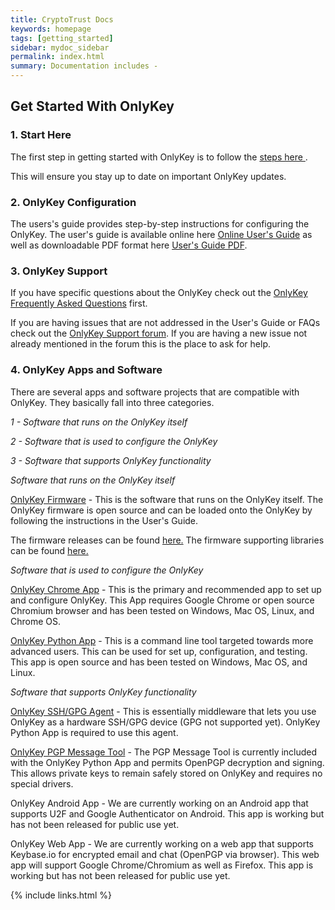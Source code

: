 ```yaml
---
title: CryptoTrust Docs
keywords: homepage
tags: [getting_started]
sidebar: mydoc_sidebar
permalink: index.html
summary: Documentation includes -
---
```


## Get Started With OnlyKey

### 1. Start Here

The first step in getting started with OnlyKey is to follow the [steps here ](https://crp.to/okstart).

This will ensure you stay up to date on important OnlyKey updates.

### 2. OnlyKey Configuration

The users's guide provides step-by-step instructions for configuring the OnlyKey. The user's guide is available online here [Online User's Guide](https://docs.google.com/document/d/196ZUQQA0P9QKROT6K6pCtvPV55M9XRLXppPgEe_5JvI/pub) as well as downloadable PDF format here [User's Guide PDF](https://drive.google.com/open?id=0B_Bb-hXCnpYqb0ZDVFFRd1VLTE0).

### 3. OnlyKey Support

If you have specific questions about the OnlyKey check out the [OnlyKey Frequently Asked Questions](https://docs.crp.to/faq.html) first.

If you are having issues that are not addressed in the User's Guide or FAQs check out the [OnlyKey Support forum](https://groups.google.com/forum/#!forum/onlykey). If you are having a new issue not already mentioned in the forum this is the place to ask for help.

### 4. OnlyKey Apps and Software

There are several apps and software projects that are compatible with OnlyKey. They basically fall into three categories.


*1 - Software that runs on the OnlyKey itself*

*2 - Software that is used to configure the OnlyKey*

*3 - Software that supports OnlyKey functionality*


*Software that runs on the OnlyKey itself*

[OnlyKey Firmware](https://docs.crp.to/firmware.html) - This is the software that runs on the OnlyKey itself. The OnlyKey firmware is open source and can be loaded onto the OnlyKey by following the instructions in the User's Guide.

The firmware releases can be found [here.](https://github.com/trustcrypto/OnlyKey-Firmware/releases)
The firmware supporting libraries can be found [here.](https://github.com/trustcrypto/libraries) 

*Software that is used to configure the OnlyKey*

[OnlyKey Chrome App](https://docs.crp.to/app.html) - This is the primary and recommended app to set up and configure OnlyKey. This App requires Google Chrome or open source Chromium browser and has been tested on Windows, Mac OS, Linux, and Chrome OS.

[OnlyKey Python App](https://docs.crp.to/command-line.html) - This is a command line tool targeted towards more advanced users. This can be used for set up, configuration, and testing. This app is open source and has been tested on Windows, Mac OS, and Linux.

*Software that supports OnlyKey functionality*

[OnlyKey SSH/GPG Agent](https://docs.crp.to/onlykey-agent.html) - This is essentially middleware that lets you use OnlyKey as a hardware SSH/GPG device (GPG not supported yet). OnlyKey Python App is required to use this agent.

[OnlyKey PGP Message Tool](https://docs.crp.to/command-line.html) - The PGP Message Tool is currently included with the OnlyKey Python App and permits OpenPGP decryption and signing. This allows private keys to remain safely stored on OnlyKey and requires no special drivers.

OnlyKey Android App - We are currently working on an Android app that supports U2F and Google Authenticator on Android. This app is working but has not been released for public use yet.

OnlyKey Web App - We are currently working on a web app that supports Keybase.io for encrypted email and chat (OpenPGP via browser). This web app will support Google Chrome/Chromium as well as Firefox. This app is working but has not been released for public use yet.

{% include links.html %}
